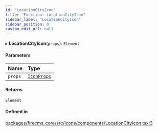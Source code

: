 ```yaml
---
id: "LocationCityIcon"
title: "Function: LocationCityIcon"
sidebar_label: "LocationCityIcon"
sidebar_position: 0
custom_edit_url: null
---
```


▸ **LocationCityIcon**(`props`): `Element`

#### Parameters

| Name | Type |
| :------ | :------ |
| `props` | [`IconProps`](../types/IconProps.md) |

#### Returns

`Element`

#### Defined in

[packages/firecms_core/src/icons/components/LocationCityIcon.tsx:3](https://github.com/FireCMSco/firecms/blob/d45f3739/packages/firecms_core/src/icons/components/LocationCityIcon.tsx#L3)
